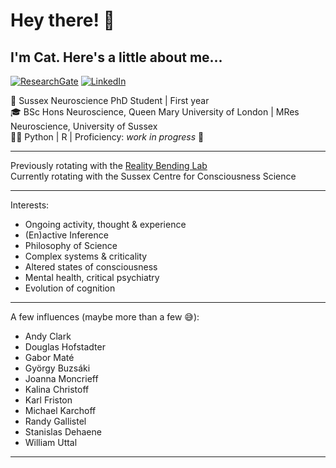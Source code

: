# Hey there! 👋
## I'm Cat. Here's a little about me... 
[![ResearchGate](https://img.shields.io/badge/ResearchGate-00CCBB?style=for-the-badge&logo=ResearchGate&logoColor=white)](https://www.researchgate.net/profile/Catriona-Osborn-Moar)
[![LinkedIn](https://img.shields.io/badge/linkedin-%230077B5.svg?style=for-the-badge&logo=linkedin&logoColor=white)](https://www.linkedin.com/in/catriona-osborn-moar-9078361b7/)

:brain: Sussex Neuroscience PhD Student | First year\
:mortar_board: BSc Hons Neuroscience, Queen Mary University of London | MRes Neuroscience, University of Sussex\
:woman_technologist: Python | R | Proficiency: _work in progress_ :wrench:

---

Previously rotating with the [Reality Bending Lab](https://github.com/RealityBending)\
Currently rotating with the Sussex Centre for Consciousness Science

---

Interests: 
-	Ongoing activity, thought & experience
-	(En)active Inference 
-	Philosophy of Science
-	Complex systems & criticality
-	Altered states of consciousness
-	Mental health, critical psychiatry 
-	Evolution of cognition

---

A few influences (maybe more than a few :sweat_smile:):
-	Andy Clark
-	Douglas Hofstadter
-	Gabor Maté
-	György Buzsáki
-	Joanna Moncrieff
-	Kalina Christoff
-	Karl Friston
-	Michael Karchoff
-	Randy Gallistel
-	Stanislas Dehaene
-	William Uttal

---

